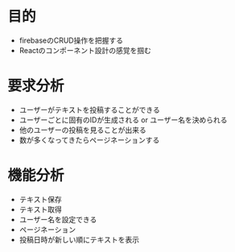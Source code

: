 # 目的

- firebaseのCRUD操作を把握する
- Reactのコンポーネント設計の感覚を掴む

# 要求分析

- ユーザーがテキストを投稿することができる
- ユーザーごとに固有のIDが生成される or ユーザー名を決められる
- 他のユーザーの投稿を見ることが出来る
- 数が多くなってきたらページネーションする

# 機能分析

- テキスト保存
- テキスト取得
- ユーザー名を設定できる
- ページネーション
- 投稿日時が新しい順にテキストを表示